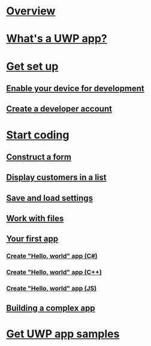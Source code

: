 # [Overview](index.md)
# [What's a UWP app?](../get-started/universal-application-platform-guide.md)
# [Get set up](../get-started/get-set-up.md)
## [Enable your device for development](../get-started/enable-your-device-for-development.md)
## [Create a developer account](../get-started/sign-up.md)
# [Start coding](../get-started/create-uwp-apps.md)
## [Construct a form](construct-form-learning-track.md)
## [Display customers in a list](display-customers-in-list-learning-track.md)
## [Save and load settings](settings-learning-track.md)
## [Work with files](fileio-learning-track.md)
## [Your first app](../get-started/your-first-app.md)
### [Create "Hello, world" app (C#)](../get-started/create-a-hello-world-app-xaml-universal.md)
### [Create "Hello, world" app (C++)](../get-started/create-a-basic-windows-10-app-in-cpp.md)
### [Create "Hello, world" app (JS)](../get-started/create-a-hello-world-app-js-uwp.md)
## [Building a complex app](../get-started/plan-your-app.md)
# [Get UWP app samples](../get-started/get-uwp-app-samples.md)